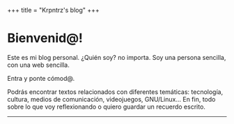 +++
title = "Krpntrz's blog"
+++

# Bienvenid@!

Este es mi blog personal. ¿Quién soy? no importa. Soy una persona sencilla, con una web sencilla.

Entra y ponte cómod@.

Podrás encontrar textos relacionados con diferentes temáticas: tecnología, cultura, medios de comunicación, videojuegos, GNU/Linux... En fin, todo sobre lo que voy reflexionando o quiero guardar un recuerdo escrito.


---

<!--  -->
